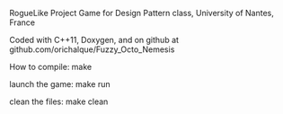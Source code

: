 RogueLike Project Game for Design Pattern class, University of Nantes, France

Coded with C++11, Doxygen, and on github at 
github.com/orichalque/Fuzzy_Octo_Nemesis

How to
compile:
make

launch the game:
make run

clean the files:
make clean



